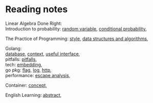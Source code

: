 # Reading notes

Linear Algebra Done Right:  
Introduction to probability:
[random variable](./probability/random_variable.md),
[conditional probability](./probability/conditional_probability.md),

The Practice of Programming:
[style](./practice/style.md),
[data structures and algorithms](./practice/algorithm.md),

Golang:  
[database](./golang/database.md), [context](./golang/context.md),
[useful interface](./golang/useful_interface.md),  
pitfalls:
[pitfalls](./golang/pitfalls/pitfall.md),  
tech:
[embedding](./golang/tech/embedding.md),  
go pkg:
[flag](./golang/pkg/flag.md),
[log](./golang/pkg/log.md),
[http](./golang/pkg/http.md),  
performance:
[escape analysis](./golang/performance/escape.md),

Container: [concept](./container/concept.md),

English Learning:
[abstract](./english/abstract.md),
